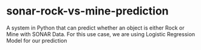 # sonar-rock-vs-mine-prediction
A system in Python that can predict whether an object is either Rock or Mine with SONAR Data. For this use case, we are using Logistic Regression Model for our prediction
